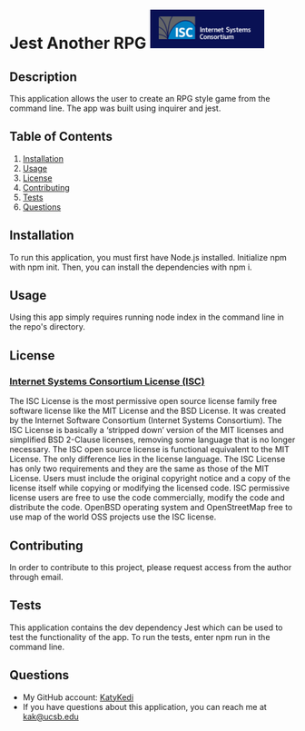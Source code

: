 
  # Jest Another RPG ![license logo](./images/isc_logo.png)

  ## Description
  This application allows the user to create an RPG style game from the command line. The app was built using inquirer and jest.

  ## Table of Contents
  1. [Installation](#installation)
  2. [Usage](#usage)
  3. [License](#license)
  4. [Contributing](#contributing)
  5. [Tests](#tests)
  6. [Questions](#questions)

  ## Installation
  To run this application, you must first have Node.js installed. Initialize npm with npm init. Then, you can install the dependencies with npm i.

  ## Usage
  Using this app simply requires running node index in the command line in the repo's directory.

  
  ## License
  ### [Internet Systems Consortium License (ISC)](https://www.isc.org/licenses/)
  The ISC License is the most permissive open source license family free software license like the MIT License and the BSD License. It was created by the Internet Software Consortium (Internet Systems Consortium). The ISC License is basically a ‘stripped down’ version of the MIT licenses and simplified BSD 2-Clause licenses, removing some language that is no longer necessary. The ISC open source license is functional equivalent to the MIT License. The only difference lies in the license language. The ISC License has only two requirements and they are the same as those of the MIT License. Users must include the original copyright notice and a copy of the license itself while copying or modifying the licensed code. ISC permissive license users are free to use the code commercially, modify the code and distribute the code. OpenBSD operating system and OpenStreetMap free to use map of the world OSS projects use the ISC license.
  
  ## Contributing
  In order to contribute to this project, please request access from the author through email.

  ## Tests
  This application contains the dev dependency Jest which can be used to test the functionality of the app. To run the tests, enter npm run in the command line.

  ## Questions
  * My GitHub account: [KatyKedi](https://github.com/KatyKedi)
  * If you have questions about this application, you can reach me at kak@ucsb.edu
